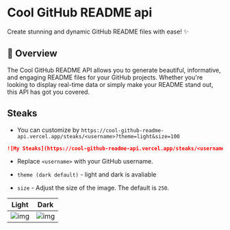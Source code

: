 # Cool GitHub README api

Create stunning and dynamic GitHub README files with ease! ✨

## 🚀 Overview

The Cool GitHub README API allows you to generate beautiful, informative, and engaging README files for your GitHub projects. Whether you're looking to display real-time data or simply make your README stand out, this API has got you covered.

## Steaks

* You can customize by `https://cool-github-readme-api.vercel.app/steaks/<username>?theme=light&size=100`

```markdown
![My Steaks](https://cool-github-readme-api.vercel.app/steaks/<username>)
```

* Replace `<username>` with your GitHub username.

* `theme (dark default)` - light and dark is avaliable
* `size` - Adjust the size of the image. The default is `250`.

|  Light  | Dark  |
| ---|---|
| ![img](https://cool-github-readme-api.vercel.app/steaks/happer64bit)  |  ![img](https://cool-github-readme-api.vercel.app/steaks/happer64bit?theme=light)  |